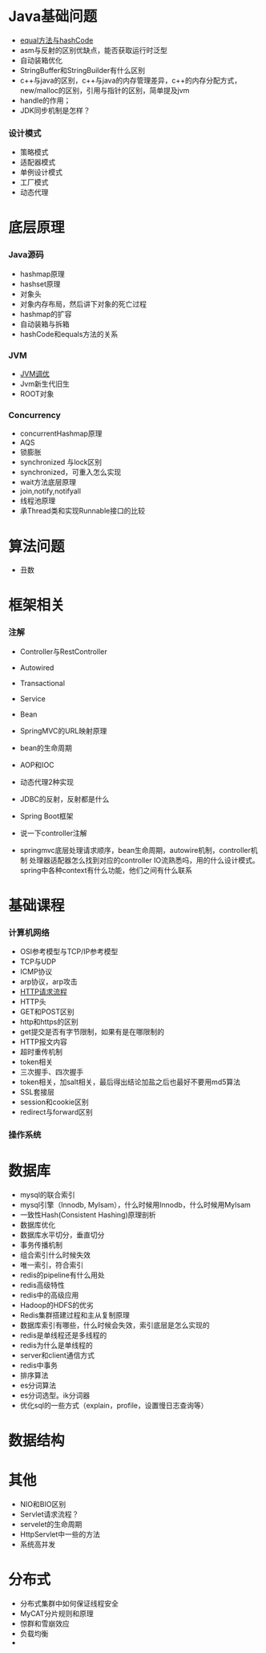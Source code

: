 # Java基础问题

- [equal方法与hashCode](.\Java基础\equal方法与hashCode解读.md)
- asm与反射的区别优缺点，能否获取运行时泛型
- 自动装箱优化
- StringBuffer和StringBuilder有什么区别
- c++与java的区别，c++与java的内存管理差异，c++的内存分配方式，new/malloc的区别，引用与指针的区别，简单提及jvm
- handle的作用；
- JDK同步机制是怎样？

### 设计模式

- 策略模式
- 适配器模式
- 单例设计模式
- 工厂模式
- 动态代理

# 底层原理

### Java源码

- hashmap原理
- hashset原理
- 对象头
- 对象内存布局，然后讲下对象的死亡过程
- hashmap的扩容
- 自动装箱与拆箱
- hashCode和equals方法的关系


### JVM

- [JVM调优](..\understanding-the-jvm\Java虚拟内存.md)
- Jvm新生代旧生
- ROOT对象

### Concurrency

- concurrentHashmap原理
- AQS
- 锁膨胀
- synchronized 与lock区别
- synchronized，可重入怎么实现
- wait方法底层原理
- join,notify,notifyall
- 线程池原理
- 承Thread类和实现Runnable接口的比较

# 算法问题

- 丑数

# 框架相关

### 注解
- Controller与RestController
- Autowired
- Transactional
- Service
- Bean
- SpringMVC的URL映射原理

- bean的生命周期
- AOP和IOC
- 动态代理2种实现
- JDBC的反射，反射都是什么
- Spring Boot框架
- 说一下controller注解
- springmvc底层处理请求顺序，bean生命周期，autowire机制，controller机制
处理器适配器怎么找到对应的controller
IO流熟悉吗，用的什么设计模式。
spring中各种context有什么功能，他们之间有什么联系

# 基础课程

### 计算机网络

- OSI参考模型与TCP/IP参考模型
- TCP与UDP
- ICMP协议
- arp协议，arp攻击
- [HTTP请求流程]()
- HTTP头
- GET和POST区别
- http和https的区别
- get提交是否有字节限制，如果有是在哪限制的
- HTTP报文内容
- 超时重传机制
- token相关
- 三次握手、四次握手
- token相关，加salt相关，最后得出结论加盐之后也最好不要用md5算法
- SSL套接层
- session和cookie区别
- redirect与forward区别


### 操作系统

# 数据库

- mysql的联合索引
- mysql引擎（Innodb, MyIsam），什么时候用Innodb，什么时候用MyIsam
- 一致性Hash(Consistent Hashing)原理剖析
- 数据库优化
- 数据库水平切分，垂直切分
- 事务传播机制
- 组合索引什么时候失效
- 唯一索引，符合索引
- redis的pipeline有什么用处
- redis高级特性
- redis中的高级应用
- Hadoop的HDFS的优劣
- Redis集群搭建过程和主从复制原理
- 数据库索引有哪些，什么时候会失效，索引底层是怎么实现的
- redis是单线程还是多线程的
- redis为什么是单线程的
- server和client通信方式
- redis中事务
- 排序算法
- es分词算法
- es分词选型。ik分词器
- 优化sql的一些方式（explain，profile，设置慢日志查询等）


# 数据结构

# 其他

- NIO和BIO区别
- Servlet请求流程？
- servelet的生命周期
- HttpServlet中一些的方法
- 系统高并发

# 分布式

- 分布式集群中如何保证线程安全
- MyCAT分片规则和原理
- 惊群和雪崩效应
- 负载均衡
- 